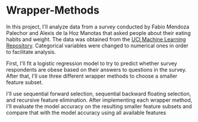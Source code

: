 # Wrapper-Methods
In this project, I'll analyze data from a survey conducted by Fabio Mendoza Palechor and Alexis de la Hoz Manotas that asked people about their eating habits and weight. The data was obtained from the [UCI Machine Learning Repository](https://archive.ics.uci.edu/ml/datasets/Estimation+of+obesity+levels+based+on+eating+habits+and+physical+condition+). Categorical variables were changed to numerical ones in order to facilitate analysis.

First, I'll fit a logistic regression model to try to predict whether survey respondents are obese based on their answers to questions in the survey. After that, I'll use three different wrapper methods to choose a smaller feature subset.

I'll use sequential forward selection, sequential backward floating selection, and recursive feature elimination. After implementing each wrapper method, I'll evaluate the model accuracy on the resulting smaller feature subsets and compare that with the model accuracy using all available features
